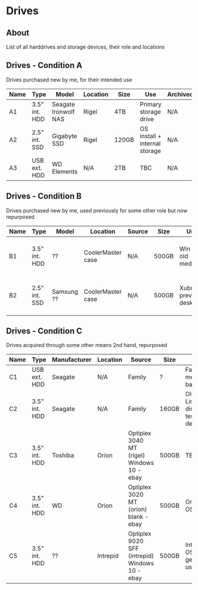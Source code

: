 # Drives

## About

List of all harddrives and storage devices, their role and locations

## Drives - Condition A

Drives purchased new by me, for their intended use

| Name | Type | Model | Location | Size | Use | Archived? | Notes |
|------|------|-------|----------|------|-----|-----------|-------|
| A1 | 3.5" int. HDD | Seagate Ironwolf NAS | Rigel | 4TB | Primary storage drive | N/A | **Not labelled** |
| A2 | 2.5" int. SSD | Gigabyte SSD | Rigel | 120GB | OS install + internal storage | N/A | **Not labelled** |
| A3 | USB ext. HDD | WD Elements | N/A | 2TB | TBC | N/A | |

## Drives - Condition B

Drives purchased new by me, used previously for some other role but now
repurposed

| Name | Type | Model | Location | Source | Size | Use | Archived? | Notes |
|------|------|-------|----------|--------|------|-----|-----------|-------|
| B1 | 3.5" int. HDD | ?? | CoolerMaster case | N/A | 500GB | Win 7 & old media | No | **Not labelled**, clear disk and repurpose |
| B2 | 2.5" int. SSD | Samsung ?? | CoolerMaster case | N/A | 500GB | Xubuntu, previous desktop | No | **Not labelled**, clear disk and repurpose |

## Drives - Condition C

Drives acquired through some other means 2nd hand, repurposed

| Name | Type | Manufacturer | Location | Source | Size | Use | Archived? | Notes |
|------|------|--------------|----------|--------|------|-----|-----------|-------|
| C1 | USB ext. HDD | Seagate | N/A | Family | ? | Family media & backups | Yes | |
| C2 | 3.5" int. HDD | Seagate | N/A | Family | 160GB | Old Linux distro tests - defunct | No | |
| C3 | 3.5" int. HDD | Toshiba | Orion | Optiplex 3040 MT (rigel) Windows 10 - ebay | 500GB | TBC | N/A | |
| C4 | 3.5" int. HDD | WD | Orion | Optiplex 3020 MT (orion) blank - ebay | 500GB | Orion OS | N/A | |
| C5 | 3.5" int. HDD | ?? | Intrepid | Optiplex 9020 SFF (intrepid) Windows 10 - ebay | 500GB | Intrepid OS & general use | N/A | **Not labelled** |

